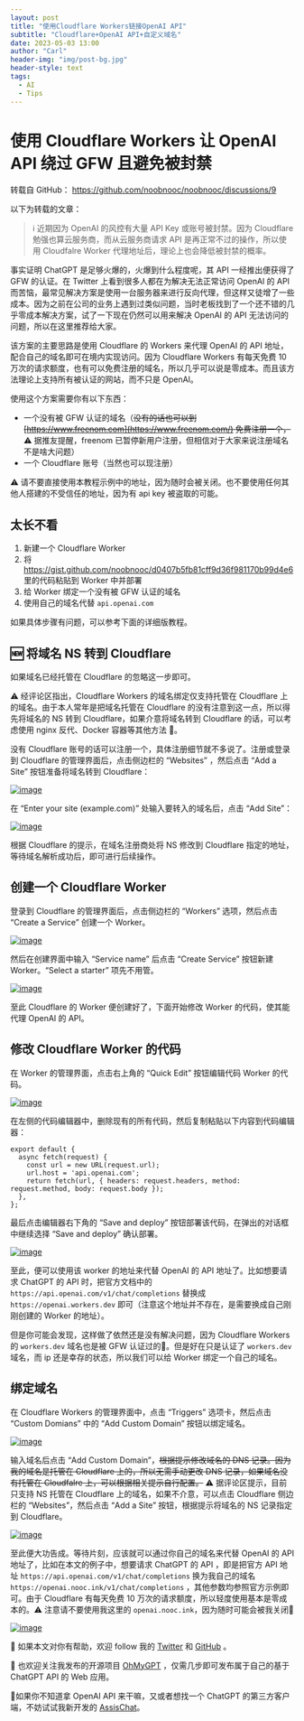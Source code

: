 ```yaml
---
layout: post
title: "使用Cloudflare Workers链接OpenAI API"
subtitle: "Cloudflare+OpenAI API+自定义域名"
date: 2023-05-03 13:00
author: "Carl"
header-img: "img/post-bg.jpg"
header-style: text
tags:
  - AI
  - Tips
---
```






# 使用 Cloudflare Workers 让 OpenAI API 绕过 GFW 且避免被封禁

转载自 GitHub： https://github.com/noobnooc/noobnooc/discussions/9



以下为转载的文章：



> ℹ️ 近期因为 OpenAI 的风控有大量 API Key 或账号被封禁。因为 Cloudflare 勉强也算云服务商，而从云服务商请求 API 是再正常不过的操作，所以使用 Cloudfalre Worker 代理地址后，理论上也会降低被封禁的概率。

事实证明 ChatGPT 是足够火爆的，火爆到什么程度呢，其 API 一经推出便获得了 GFW 的认证。在 Twitter 上看到很多人都在为解决无法正常访问 OpenAI 的 API 而苦恼，最常见解决方案是使用一台服务器来进行反向代理，但这样又徒增了一些成本。因为之前在公司的业务上遇到过类似问题，当时老板找到了一个还不错的几乎零成本解决方案，试了一下现在仍然可以用来解决 OpenAI 的 API 无法访问的问题，所以在这里推荐给大家。

该方案的主要思路是使用 Cloudflare 的 Workers 来代理 OpenAI 的 API 地址，配合自己的域名即可在境内实现访问。因为 Cloudflare Workers 有每天免费 10 万次的请求额度，也有可以免费注册的域名，所以几乎可以说是零成本。而且该方法理论上支持所有被认证的网站，而不只是 OpenAI。

使用这个方案需要你有以下东西：

- 一个没有被 GFW 认证的域名（~~没有的话也可以到 [https://www.freenom.com](https://www.freenom.com/) 免费注册一个，~~ ⚠️ 据推友提醒，freenom 已暂停新用户注册，但相信对于大家来说注册域名不是啥大问题）
- 一个 Cloudflare 账号（当然也可以现注册）

⚠️ 请不要直接使用本教程示例中的地址，因为随时会被关闭。也不要使用任何其他人搭建的不受信任的地址，因为有 api key 被盗取的可能。

## 太长不看

1. 新建一个 Cloudflare Worker
2. 将 https://gist.github.com/noobnooc/d0407b5fb81cff9d36f981170b99d4e6 里的代码粘贴到 Worker 中并部署
3. 给 Worker 绑定一个没有被 GFW 认证的域名
4. 使用自己的域名代替 `api.openai.com`

如果具体步骤有问题，可以参考下面的详细版教程。

## 🆕 将域名 NS 转到 Cloudflare

如果域名已经托管在 Cloudflare 的忽略这一步即可。

⚠️ 经评论区指出，Cloudflare Workers 的域名绑定仅支持托管在 Cloudflare 上的域名。由于本人常年是把域名托管在 Cloudflare 的没有注意到这一点，所以得先将域名的 NS 转到 Cloudflare，如果介意将域名转到 Cloudflare 的话，可以考虑使用 nginx 反代、Docker 容器等其他方法 🥲。

没有 Cloudflare 账号的话可以注册一个，具体注册细节就不多说了。注册或登录到 Cloudflare 的管理界面后，点击侧边栏的 “Websites” ，然后点击 “Add a Site” 按钮准备将域名转到 Cloudflare：

[![image](https://user-images.githubusercontent.com/38027416/222916699-9f076d54-4f5b-4420-9d28-c3575d83c6a0.png)](https://user-images.githubusercontent.com/38027416/222916699-9f076d54-4f5b-4420-9d28-c3575d83c6a0.png)

在 “Enter your site (example.com)” 处输入要转入的域名后，点击 “Add Site”：

[![image](https://user-images.githubusercontent.com/38027416/222916797-637a6fff-8331-423a-bbff-13183dcd041a.png)](https://user-images.githubusercontent.com/38027416/222916797-637a6fff-8331-423a-bbff-13183dcd041a.png)

根据 Cloudflare 的提示，在域名注册商处将 NS 修改到 Cloudflare 指定的地址，等待域名解析成功后，即可进行后续操作。

## 创建一个 Cloudflare Worker

登录到 Cloudflare 的管理界面后，点击侧边栏的 “Workers” 选项，然后点击 “Create a Service” 创建一个 Worker。

[![image](https://user-images.githubusercontent.com/38027416/222871270-d973e2bd-74f9-4efa-b080-e665903a7bac.png)](https://user-images.githubusercontent.com/38027416/222871270-d973e2bd-74f9-4efa-b080-e665903a7bac.png)

然后在创建界面中输入 “Service name” 后点击 “Create Service” 按钮新建 Worker。“Select a starter” 项先不用管。

[![image](https://user-images.githubusercontent.com/38027416/222871439-4ac253c6-d87f-434e-a8e8-3d05c652217d.png)](https://user-images.githubusercontent.com/38027416/222871439-4ac253c6-d87f-434e-a8e8-3d05c652217d.png)

至此 Cloudflare 的 Worker 便创建好了，下面开始修改 Worker 的代码，使其能代理 OpenAI 的 API。

## 修改 Cloudflare Worker 的代码

在 Worker 的管理界面，点击右上角的 “Quick Edit” 按钮编辑代码 Worker 的代码。

[![image](https://user-images.githubusercontent.com/38027416/222871710-c1d4834e-3bb4-49cf-a9dd-b7dcee258112.png)](https://user-images.githubusercontent.com/38027416/222871710-c1d4834e-3bb4-49cf-a9dd-b7dcee258112.png)

在左侧的代码编辑器中，删除现有的所有代码，然后复制粘贴以下内容到代码编辑器：

```
export default {
  async fetch(request) {
    const url = new URL(request.url);
    url.host = 'api.openai.com';
    return fetch(url, { headers: request.headers, method: request.method, body: request.body });
  },
};
```

最后点击编辑器右下角的 “Save and deploy” 按钮部署该代码，在弹出的对话框中继续选择 “Save and deploy” 确认部署。

[![image](https://user-images.githubusercontent.com/38027416/222872146-bf4c8f30-307a-4511-9be6-8c19db5cab43.png)](https://user-images.githubusercontent.com/38027416/222872146-bf4c8f30-307a-4511-9be6-8c19db5cab43.png)

至此，便可以使用该 worker 的地址来代替 OpenAI 的 API 地址了。比如想要请求 ChatGPT 的 API 时，把官方文档中的 `https://api.openai.com/v1/chat/completions` 替换成 `https://openai.workers.dev` 即可（注意这个地址并不存在，是需要换成自己刚刚创建的 Worker 的地址）。

但是你可能会发现，这样做了依然还是没有解决问题，因为 Cloudflare Workers 的 `workers.dev` 域名也是被 GFW 认证过的🥲。但是好在只是认证了 `workers.dev` 域名，而 ip 还是幸存的状态，所以我们可以给 Worker 绑定一个自己的域名。

## 绑定域名

在 Cloudflare Workers 的管理界面中，点击 “Triggers” 选项卡，然后点击 “Custom Domians” 中的 “Add Custom Domain” 按钮以绑定域名。

[![image](https://user-images.githubusercontent.com/38027416/222872491-026600f5-c04c-49c5-9fdf-4d4abb0b66f7.png)](https://user-images.githubusercontent.com/38027416/222872491-026600f5-c04c-49c5-9fdf-4d4abb0b66f7.png)

输入域名后点击 “Add Custom Domain”，~~根据提示修改域名的 DNS 记录。因为我的域名是托管在 Cloudflare 上的，所以无需手动更改 DNS 记录，如果域名没有托管在 Cloudfalre 上，可以根据相关提示自行配置。~~ ⚠️ 据评论区提示，目前只支持 NS 托管在 Cloudflare 上的域名，如果不介意，可以点击 Cloudflare 侧边栏的 “Websites”，然后点击 “Add a Site” 按钮，根据提示将域名的 NS 记录指定到 Cloudflare。

[![image](https://user-images.githubusercontent.com/38027416/222872581-b99c8870-bcc7-4b8d-ba1e-1ad7830ce776.png)](https://user-images.githubusercontent.com/38027416/222872581-b99c8870-bcc7-4b8d-ba1e-1ad7830ce776.png)

至此便大功告成。等待片刻，应该就可以通过你自己的域名来代替 OpenAI 的 API 地址了，比如在本文的例子中，想要请求 ChatGPT 的 API ，即是把官方 API 地址 `https://api.openai.com/v1/chat/completions` 换为我自己的域名 `https://openai.nooc.ink/v1/chat/completions` ，其他参数均参照官方示例即可。由于 Cloudflare 有每天免费 10 万次的请求额度，所以轻度使用基本是零成本的。⚠️ 注意请不要使用我这里的 `openai.nooc.ink`，因为随时可能会被我关闭🤪

[![image](https://user-images.githubusercontent.com/38027416/222873100-8979dd0e-9572-4d6b-92d6-86d012bdd188.png)](https://user-images.githubusercontent.com/38027416/222873100-8979dd0e-9572-4d6b-92d6-86d012bdd188.png)





🥰 如果本文对你有帮助，欢迎 follow 我的 [Twitter](https://twitter.com/noobnooc) 和 [GitHub](https://github.com/noobnooc) 。

🤖 也欢迎关注我发布的开源项目 [OhMyGPT](https://github.com/noobnooc/ohmygpt.git) ，仅需几步即可发布属于自己的基于 ChatGPT API 的 Web 应用。

📱如果你不知道拿 OpenAI API 来干嘛，又或者想找一个 ChatGPT 的第三方客户端，不妨试试我新开发的 [AssisChat](https://apps.apple.com/us/app/assischat/id6446092669)。